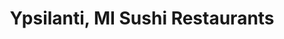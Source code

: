 ---
layout: city
title: Ypsilanti, MI Sushi Restaurants
permalink: /michigan/ypsilanti/
stateAbbr: MI
stateName: Michigan
cityName: Ypsilanti
---